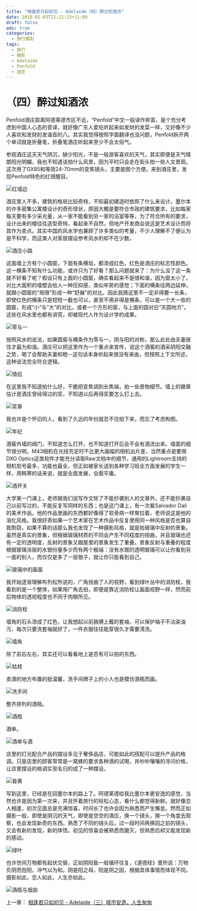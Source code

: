```yaml
---
title: "相逢若只如初见 - Adelaide（四）醉过知酒浓"
date: 2018-01-03T22:21:23+11:00
draft: false
ads: true
categories:
  - 旅行摄影
tags:
  - 旅行
  - 摄影
  - Adelaide
  - Penfold
  - 酒庄
---
```

# （四）醉过知酒浓

Penfold酒庄距离阿德莱德市区不远，“Penfold”中文一般译作奔富，是个充分考虑到中国人心态的音译，就好像广东人爱吃听起来如发财的发菜一样，又好像不少人喜欢和发财的发谐音的八。其实我觉得按照字面翻译也没问题，Penfold拆开两个单词就是折叠笔，折叠笔酒庄听起来至少不会太俗气。

参观酒庄这天天气阴沉，缺少阳光，不是一般游客喜欢的天气，其实即便是天气晴朗阳光明媚，我也不知道该拍什么风景，因为平时只会走在街头拍一些人文景观。这次用了GX85和等效24-70mm的变焦镜头，主要是图个方便。来到酒庄里，发现Penfold特色的红很醒目。

![红墙边][penfold-1]

酒庄里人不多，建筑的格局比较奇特，不知最初建造时依照了什么来设计。墨尔本的许多密集公寓楼设计的奇形怪状，原因大概是要符合市政的建筑要求，比如每家每天要有多少采光量，从一家不能看到另一家的浴室等等，为了符合所有的要求，设计出来的楼往往造型奇特，看起来不自然，但地产开发商会说这是艺术设计而将其作为卖点。其实中国的风水学也兼顾了许多类似的考量，不少人理解不了便认为是不科学，而这类人对家居摆设参考风水的却不在少数。

![酒庄小路][penfold-2]

这面墙上方有个小圆窗，下面有条横垣，都漆成红色，红色是酒庄的标志性颜色。这一横条不知有什么功能，或许只为了好看？那么问题就来了：为什么没了这一条就不好看了呢？假设只有上面的小圆窗，确实看起来不是很和谐，因为窗太小了，对比大面积的墙壁会给人一种压抑感，类似牢房的感觉；下面的横条往两边延伸，就跟小圆窗的“局限”形成一种“舒展”的对比。因此我猜这里不一定非得要一长条，即使红色的横条只是短短一截也可以，甚至不用非得是横条，可以是一个大一些的圆窗，形成“小”与“大”的对比，或者一个方形的窗，与上面的圆对应“天圆地方”。这些在风水里也都有讲究，却被现代人作为设计学的成果。

![零与一][penfold-3]

按照风水的说法，如果圆窗与横条作为零与一，阴与阳的对称，那么此处由夫妻居住才最为和谐。酒庄可以把这里作为一个重点来宣传，说这个酒窖的酒采阴阳交融之势，喝了会帮助夫妻和睦--这句话本身听起来很没有来由，但按照上下文所述，这种说法完全符合逻辑。

![情侣][penfold-4]

在这里我不知道拍什么好，干脆把变焦调到长焦端，拍一些景物细节。墙上的徽章估计是酒庄曾经得过的奖，不知道以后再得奖要怎么钉上去。

![奖章][penfold-5]

我也许是个怀旧的人，看到了久远的年份就忍不住拍下来，而忘了考虑构图。

![年纪][penfold-6]

酒窖外墙的阀门，不知道怎么打开，也不知道打开后会不会有酒流出来。墙面的细节很分明，M43相机在光线充足时不比更大画幅的相机出片差，当然重点是要用DXO Optics这类软件才能充分读取Raw文档中的细节，通用的Lightroom支持的相机型号最多，功能也最全，但正如被家长送到各种学习班全方面发展的学生一样，用韩寒的话来说，就是全面发展，全面平庸。

![酒开关][penfold-7]

大学某一门课上，老师跟我们说写作文除了不能抄袭别人的文章外，还不能抄袭自己以前写过的，不能反复写同样的东西；也是这门课上，有一次看Salvador Dali的美术作品，他的作品里画的东西都好像得了软骨病一样耷拉着，老师说这是他的溶化风格。我很好奇如果一个艺术家在艺术作品中反复使用同一种风格是否也算自我剽窃，如果不算的话那么我也发现了一种摄影风格，就是拍玻璃中反射的景象。虽然是真实的景象，但根据玻璃材质的不同会产生不同程度的扭曲，并且玻璃也还有一定的透明度，反射的景象又跟屋里的景象发生了重叠。景象反射与重叠的程度根据玻璃涂层的水银份量多少而有两个极端：没有水银的透明玻璃可以让你看到另一面的别人，而仅仅是多了一层银子，就让你只能看到自己。

![玻璃中的画面][penfold-8]

我开始逐渐理解布列松所说的，广角扭曲了人的视野，看到绿叶丛中的消防栓，我看到的是一个整体，如果用广角去拍，即便是靠近消防栓让画面视野一样，然而前后物体的透视程度也不同于肉眼所见。

![消防栓][penfold-9]

墙角的石头漆成了红色，让我想起以前胳膊上戴的套袖，可以保护袖子不沾染油污，每次只要洗套袖就好了，一件衣服往往能穿很久才需要清洗。

![墙角][penfold-10]

除了前后左右，其实还可以看看地上是否有可以拍的东西。

![枯枝][penfold-11]

卖酒的地方布置的挺温馨，洗手间牌子上的小人也是模仿酒瓶而画。

![洗手间][penfold-13]

整齐排列的酒瓶。

![酒瓶][penfold-14]

酒单。

![酒单与酒][penfold-15]

店里的灯光配合产品的摆设多见于奢侈品店，可能如此的搭配可以提升产品的格调。只是店里的顾客常常是一窝蜂的要求各种酒的试喝，并吵吵嚷嚷的寻问价格，让店里摆设的格调实至名归的成了一种摆设。

![昏黄][penfold-16]

写到这里，已经是在回墨尔本的路上了。阿德莱德给我比墨尔本更安逸的感觉，当然也许是因为第一次来，并且怀着旅行的轻松心态，看什么都觉得新鲜。就好像恋人相逢，初次见面总是充满惊喜，时间长了也许会因为熟悉而产生懈怠。然而正如摄影一般，即使是阴沉的天气，即使是空空的酒庄，换一个镜头，换一个角度去观察，也会发现新奇的东西。熟悉了不同的镜头后，过一段时间再换回之前的镜头，又会有新的发现，新的体悟。初见的惊喜会被熟悉而磨灭，但熟悉后却又能发现新的感动。

![绿叶][penfold-17]

也许世间万物都有起伏交替，正如阴阳鱼一般循环往复，《道德经》里所说：万物负阴而抱阳，冲气以为和。阴是阳之母，阳是阴之因，根据具体事情而体现不同。摄影如此，恋人如此，人生亦如此。

![酒瓶与烟囱][penfold-18]

上一章： [相逢若只如初见 - Adelaide（三）城市安逸，人生匆匆](/cn/article/travelphotographysa/city/)

[penfold-1]: /photos/travelphotographySA/penfold-1-anno.jpg
[penfold-2]: /photos/travelphotographySA/penfold-2-anno.jpg
[penfold-3]: /photos/travelphotographySA/penfold-3-anno.jpg
[penfold-4]: /photos/travelphotographySA/penfold-4-anno.jpg
[penfold-5]: /photos/travelphotographySA/penfold-5-anno.jpg
[penfold-6]: /photos/travelphotographySA/penfold-6-anno.jpg
[penfold-7]: /photos/travelphotographySA/penfold-7-anno.jpg
[penfold-8]: /photos/travelphotographySA/penfold-8-anno.jpg
[penfold-9]: /photos/travelphotographySA/penfold-9-anno.jpg
[penfold-10]: /photos/travelphotographySA/penfold-10-anno.jpg
[penfold-11]: /photos/travelphotographySA/penfold-11-anno.jpg
[penfold-12]: /photos/travelphotographySA/penfold-12-anno.jpg
[penfold-13]: /photos/travelphotographySA/penfold-13-anno.jpg
[penfold-14]: /photos/travelphotographySA/penfold-14-anno.jpg
[penfold-15]: /photos/travelphotographySA/penfold-15-anno.jpg
[penfold-16]: /photos/travelphotographySA/penfold-16-anno.jpg
[penfold-17]: /photos/travelphotographySA/penfold-17-anno.jpg
[penfold-18]: /photos/travelphotographySA/penfold-18-anno.jpg